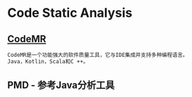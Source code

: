 # Code Static Analysis

## [CodeMR](https://www.codemr.co.uk/features)
```md
CodeMR是一个功能强大的软件质量工具，它与IDE集成并支持多种编程语言。
Java，Kotlin，Scala和C ++。
```

## PMD - 参考Java分析工具

